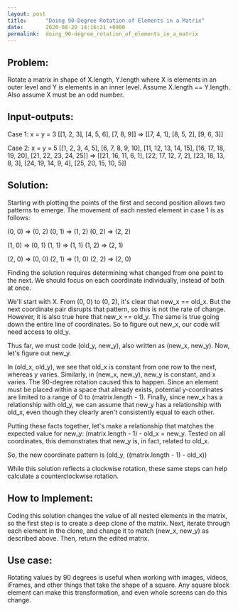 ```yaml
---
layout: post
title:      "Doing 90-Degree Rotation of Elements in a Matrix"
date:       2020-08-20 14:16:21 +0000
permalink:  doing_90-degree_rotation_of_elements_in_a_matrix
---
```




## Problem:

Rotate a matrix in shape of X.length, Y.length where X is elements in an outer level and Y is elements in an inner level.
Assume X.length == Y.length.
Also assume X must be an odd number.

## Input-outputs:

Case 1: x = y = 3
[[1, 2, 3], [4, 5, 6], [7, 8, 9]] => [[7, 4, 1], [8, 5, 2], [9, 6, 3]]

Case 2: x = y = 5
[[1, 2, 3, 4, 5], [6, 7, 8, 9, 10], [11, 12, 13, 14, 15], [16, 17, 18, 19, 20], [21, 22, 23, 24, 25]] => [[21, 16, 11, 6, 1], [22, 17, 12, 7, 2], [23, 18, 13, 8, 3], [24, 19, 14, 9, 4], [25, 20, 15, 10, 5]]

## Solution:

Starting with plotting the points of the first and second position allows two patterns to emerge. The movement of each nested element in case 1 is as follows:

(0, 0) => (0, 2)
(0, 1) => (1, 2)
(0, 2) => (2, 2)

(1, 0) => (0, 1)
(1, 1) => (1, 1)
(1, 2) => (2, 1)

(2, 0) => (0, 0)
(2, 1) => (1, 0)
(2, 2) => (2, 0)

Finding the solution requires determining what changed from one point to the next. We should focus on each coordinate individually, instead of both at once.

We'll start with X. From (0, 0) to (0, 2), it's clear that new_x == old_x. But the next coordinate pair disrupts that pattern, so this is not the rate of change. However, it is also true here that new_x == old_y. The same is true going down the entire line of coordinates. So to figure out new_x, our code will need access to old_y.

Thus far, we must code (old_y, new_y), also written as (new_x, new_y). Now, let's figure out new_y.

In (old_x, old_y), we see that old_x is constant from one row to the next, whereas y varies. Similarly, in (new_x, new_y), new_y is constant, and x varies. The 90-degree rotation caused this to happen. Since an element must be placed within a space that already exists, potential y-coordinates are limited to a range of 0 to (matrix.length - 1). Finally, since new_x has a relationship with old_y, we can assume that new_y has a relationship with old_x, even though they clearly aren't consistently equal to each other.

Putting these facts together,  let's make a relationship that matches the expected value for new_y: (matrix.length - 1) - old_x = new_y. Tested on all coordinates, this demonstrates that new_y is, in fact, related to old_x.

So, the new coordinate pattern is (old_y, ((matrix.length - 1) - old_x))

While this solution reflects a clockwise rotation, these same steps can help calculate a counterclockwise rotation.

## How to Implement:

Coding this solution changes the value of all nested elements in the matrix, so the first step is to create a deep clone of the matrix. Next, iterate through each element in the clone, and change it to match (new_x, new_y) as described above. Then, return the edited matrix.

## Use case:

Rotating values by 90 degrees is useful when working with images, videos, iFrames, and other things that take the shape of a square. Any square block element can make this transformation, and even whole screens can do this change.

